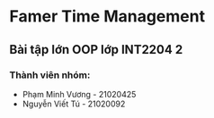 <h1>Famer Time Management</h1>
<h2>Bài tập lớn OOP lớp INT2204 2</h2>
<h3>Thành viên nhóm:</h3>
<ul>
   <li>Phạm Minh Vương - 21020425</li>
   <li>Nguyễn Viết Tú - 21020092</li>
</ul>
